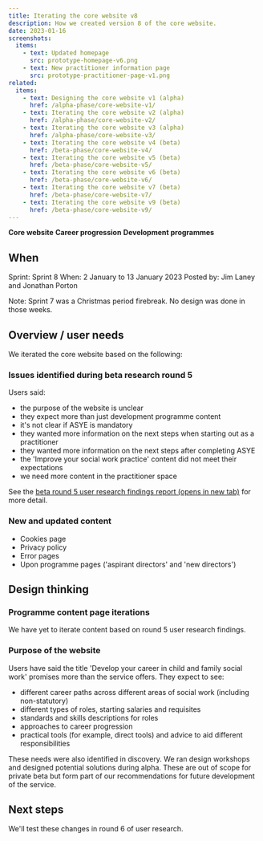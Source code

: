 ```yaml
---
title: Iterating the core website v8
description: How we created version 8 of the core website.
date: 2023-01-16
screenshots:
  items:
    - text: Updated homepage
      src: prototype-homepage-v6.png
    - text: New practitioner information page
      src: prototype-practitioner-page-v1.png
related:
  items:
    - text: Designing the core website v1 (alpha)
      href: /alpha-phase/core-website-v1/
    - text: Iterating the core website v2 (alpha)
      href: /alpha-phase/core-website-v2/
    - text: Iterating the core website v3 (alpha)
      href: /alpha-phase/core-website-v3/
    - text: Iterating the core website v4 (beta)
      href: /beta-phase/core-website-v4/
    - text: Iterating the core website v5 (beta)
      href: /beta-phase/core-website-v5/
    - text: Iterating the core website v6 (beta)
      href: /beta-phase/core-website-v6/
    - text: Iterating the core website v7 (beta)
      href: /beta-phase/core-website-v7/
    - text: Iterating the core website v9 (beta)
      href: /beta-phase/core-website-v9/
---
```


<strong class="govuk-tag govuk-tag--turquoise">Core website</strong>&nbsp;<strong class="govuk-tag govuk-tag--purple">Career progression</strong>&nbsp;<strong class="govuk-tag govuk-tag--blue">Development programmes</strong>

## When
Sprint: Sprint 8
When: 2 January to 13 January 2023
Posted by: Jim Laney and Jonathan Porton

Note: Sprint 7 was a Christmas period firebreak. No design was done in those weeks.

## Overview / user needs
We iterated the core website based on the following:

### Issues identified during beta research round 5

Users said:

- the purpose of the website is unclear
- they expect more than just development programme content
- it's not clear if ASYE is mandatory
- they wanted more information on the next steps when starting out as a practitioner
- they wanted more information on the next steps after completing ASYE
- the 'Improve your social work practice' content did not meet their expectations
- we need more content in the practitioner space

See the <a href="https://docs.google.com/presentation/d/1nuaLKB23i-5jPldyuH8s8JuTd4SJc91JZzNEhjjTFgQ/edit?usp=share_link" target="_blank">beta round 5 user research findings report (opens in new tab)</a> for more detail.

### New and updated content

- Cookies page
- Privacy policy
- Error pages
- Upon programme pages ('aspirant directors' and 'new directors')

## Design thinking

### Programme content page iterations
We have yet to iterate content based on round 5 user research findings.

### Purpose of the website
Users have said the title 'Develop your career in child and family social work' promises more than the service offers. They expect to see:
- different career paths across different areas of social work (including non-statutory)
- different types of roles, starting salaries and requisites
- standards and skills descriptions for roles
- approaches to career progression
- practical tools (for example, direct tools) and advice to aid different responsibilities

These needs were also identified in discovery. We ran design workshops and designed potential solutions during alpha. These are out of scope for private beta but form part of our recommendations for future development of the service.

## Next steps
We'll test these changes in round 6 of user research.
